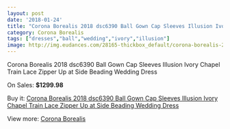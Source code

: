 ```yaml
---
layout: post
date: '2018-01-24'
title: "Corona Borealis 2018 dsc6390 Ball Gown Cap Sleeves Illusion Ivory Chapel Train Lace Zipper Up at Side Beading Wedding Dress"
category: Corona Borealis
tags: ["dresses","ball","wedding","ivory","illusion"]
image: http://img.eudances.com/28165-thickbox_default/corona-borealis-2018-dsc6390-ball-gown-cap-sleeves-illusion-ivory-chapel-train-lace-zipper-up-at-side-beading-wedding-dress.jpg
---
```

Corona Borealis 2018 dsc6390 Ball Gown Cap Sleeves Illusion Ivory Chapel Train Lace Zipper Up at Side Beading Wedding Dress

On Sales: **$1299.98**
<a href="https://www.eudances.com/en/corona-borealis/9285-corona-borealis-2018-dsc6390-ball-gown-cap-sleeves-illusion-ivory-chapel-train-lace-zipper-up-at-side-beading-wedding-dress.html"><amp-img layout="responsive" width="600" height="600" src="//img.eudances.com/28165-thickbox_default/corona-borealis-2018-dsc6390-ball-gown-cap-sleeves-illusion-ivory-chapel-train-lace-zipper-up-at-side-beading-wedding-dress.jpg" alt="Corona Borealis 2018 dsc6390 Ball Gown Cap Sleeves Illusion Ivory Chapel Train Lace Zipper Up at Side Beading Wedding Dress 0" /></a>
<a href="https://www.eudances.com/en/corona-borealis/9285-corona-borealis-2018-dsc6390-ball-gown-cap-sleeves-illusion-ivory-chapel-train-lace-zipper-up-at-side-beading-wedding-dress.html"><amp-img layout="responsive" width="600" height="600" src="//img.eudances.com/28172-thickbox_default/corona-borealis-2018-dsc6390-ball-gown-cap-sleeves-illusion-ivory-chapel-train-lace-zipper-up-at-side-beading-wedding-dress.jpg" alt="Corona Borealis 2018 dsc6390 Ball Gown Cap Sleeves Illusion Ivory Chapel Train Lace Zipper Up at Side Beading Wedding Dress 1" /></a>
<a href="https://www.eudances.com/en/corona-borealis/9285-corona-borealis-2018-dsc6390-ball-gown-cap-sleeves-illusion-ivory-chapel-train-lace-zipper-up-at-side-beading-wedding-dress.html"><amp-img layout="responsive" width="600" height="600" src="//img.eudances.com/28171-thickbox_default/corona-borealis-2018-dsc6390-ball-gown-cap-sleeves-illusion-ivory-chapel-train-lace-zipper-up-at-side-beading-wedding-dress.jpg" alt="Corona Borealis 2018 dsc6390 Ball Gown Cap Sleeves Illusion Ivory Chapel Train Lace Zipper Up at Side Beading Wedding Dress 2" /></a>
<a href="https://www.eudances.com/en/corona-borealis/9285-corona-borealis-2018-dsc6390-ball-gown-cap-sleeves-illusion-ivory-chapel-train-lace-zipper-up-at-side-beading-wedding-dress.html"><amp-img layout="responsive" width="600" height="600" src="//img.eudances.com/28170-thickbox_default/corona-borealis-2018-dsc6390-ball-gown-cap-sleeves-illusion-ivory-chapel-train-lace-zipper-up-at-side-beading-wedding-dress.jpg" alt="Corona Borealis 2018 dsc6390 Ball Gown Cap Sleeves Illusion Ivory Chapel Train Lace Zipper Up at Side Beading Wedding Dress 3" /></a>
<a href="https://www.eudances.com/en/corona-borealis/9285-corona-borealis-2018-dsc6390-ball-gown-cap-sleeves-illusion-ivory-chapel-train-lace-zipper-up-at-side-beading-wedding-dress.html"><amp-img layout="responsive" width="600" height="600" src="//img.eudances.com/28169-thickbox_default/corona-borealis-2018-dsc6390-ball-gown-cap-sleeves-illusion-ivory-chapel-train-lace-zipper-up-at-side-beading-wedding-dress.jpg" alt="Corona Borealis 2018 dsc6390 Ball Gown Cap Sleeves Illusion Ivory Chapel Train Lace Zipper Up at Side Beading Wedding Dress 4" /></a>
<a href="https://www.eudances.com/en/corona-borealis/9285-corona-borealis-2018-dsc6390-ball-gown-cap-sleeves-illusion-ivory-chapel-train-lace-zipper-up-at-side-beading-wedding-dress.html"><amp-img layout="responsive" width="600" height="600" src="//img.eudances.com/28168-thickbox_default/corona-borealis-2018-dsc6390-ball-gown-cap-sleeves-illusion-ivory-chapel-train-lace-zipper-up-at-side-beading-wedding-dress.jpg" alt="Corona Borealis 2018 dsc6390 Ball Gown Cap Sleeves Illusion Ivory Chapel Train Lace Zipper Up at Side Beading Wedding Dress 5" /></a>
<a href="https://www.eudances.com/en/corona-borealis/9285-corona-borealis-2018-dsc6390-ball-gown-cap-sleeves-illusion-ivory-chapel-train-lace-zipper-up-at-side-beading-wedding-dress.html"><amp-img layout="responsive" width="600" height="600" src="//img.eudances.com/28167-thickbox_default/corona-borealis-2018-dsc6390-ball-gown-cap-sleeves-illusion-ivory-chapel-train-lace-zipper-up-at-side-beading-wedding-dress.jpg" alt="Corona Borealis 2018 dsc6390 Ball Gown Cap Sleeves Illusion Ivory Chapel Train Lace Zipper Up at Side Beading Wedding Dress 6" /></a>
<a href="https://www.eudances.com/en/corona-borealis/9285-corona-borealis-2018-dsc6390-ball-gown-cap-sleeves-illusion-ivory-chapel-train-lace-zipper-up-at-side-beading-wedding-dress.html"><amp-img layout="responsive" width="600" height="600" src="//img.eudances.com/28166-thickbox_default/corona-borealis-2018-dsc6390-ball-gown-cap-sleeves-illusion-ivory-chapel-train-lace-zipper-up-at-side-beading-wedding-dress.jpg" alt="Corona Borealis 2018 dsc6390 Ball Gown Cap Sleeves Illusion Ivory Chapel Train Lace Zipper Up at Side Beading Wedding Dress 7" /></a>

Buy it: [Corona Borealis 2018 dsc6390 Ball Gown Cap Sleeves Illusion Ivory Chapel Train Lace Zipper Up at Side Beading Wedding Dress](https://www.eudances.com/en/corona-borealis/9285-corona-borealis-2018-dsc6390-ball-gown-cap-sleeves-illusion-ivory-chapel-train-lace-zipper-up-at-side-beading-wedding-dress.html "Corona Borealis 2018 dsc6390 Ball Gown Cap Sleeves Illusion Ivory Chapel Train Lace Zipper Up at Side Beading Wedding Dress")

View more: [Corona Borealis](https://www.eudances.com/en/141-corona-borealis "Corona Borealis")